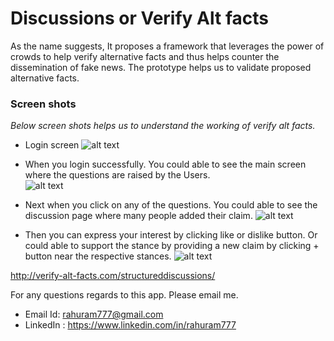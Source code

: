 # Discussions or Verify Alt facts
As the name suggests, It proposes a framework that leverages the power of crowds to help verify alternative facts and thus helps counter the dissemination of fake news. The prototype helps us to validate proposed alternative facts.


### Screen shots
*Below screen shots helps us to understand the working of verify alt facts.*
  -  Login screen
![alt text](https://github.com/rahuram777/Discussions/blob/master/Discussions/Screenshots/Discussions1.png)

  -  When you login successfully. You could able to see the main screen where the questions are raised by the Users.  
![alt text](https://github.com/rahuram777/Discussions/blob/master/Discussions/Screenshots/Discussions2.png)

-  Next when you click on any of the questions. You could able to see the discussion page where many people added their claim. 
![alt text](https://github.com/rahuram777/Discussions/blob/master/Discussions/Screenshots/Discussions3.png)
  - Then you can express your interest by clicking like or dislike button. Or could able to support the stance by providing a new claim by clicking + button near the respective stances. 
![alt text](https://github.com/rahuram777/Discussions/blob/master/Discussions/Screenshots/Discussions4.png)



http://verify-alt-facts.com/structureddiscussions/


For any questions regards to this app. Please email me.
  - Email Id: rahuram777@gmail.com 
  - LinkedIn : https://www.linkedin.com/in/rahuram777
